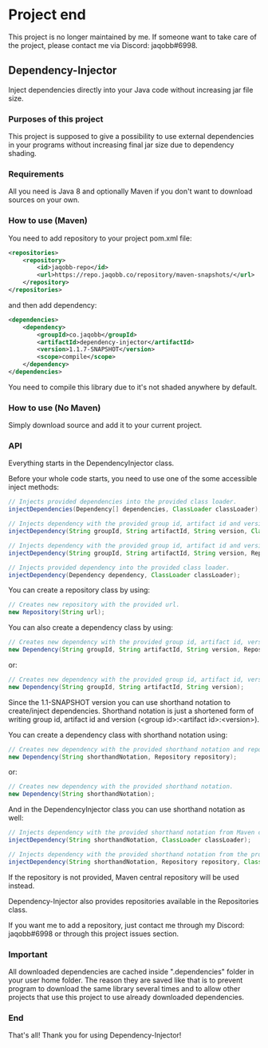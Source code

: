 # Project end
This project is no longer maintained by me. If someone want to take care of the project, please contact me via Discord: jaqobb#6998.

## Dependency-Injector
Inject dependencies directly into your Java code without increasing jar file size.

### Purposes of this project
This project is supposed to give a possibility to use external dependencies in your programs without increasing final jar size due to dependency shading.

### Requirements
All you need is Java 8 and optionally Maven if you don't want to download sources on your own.

### How to use (Maven)
You need to add repository to your project pom.xml file:
```xml
<repositories>
	<repository>
		<id>jaqobb-repo</id>
		<url>https://repo.jaqobb.co/repository/maven-snapshots/</url>
	</repository>
</repositories>
```
and then add dependency:
```xml
<dependencies>
	<dependency>
		<groupId>co.jaqobb</groupId>
		<artifactId>dependency-injector</artifactId>
		<version>1.1.7-SNAPSHOT</version>
		<scope>compile</scope>
	</dependency>
</dependencies>
```
You need to compile this library due to it's not shaded anywhere by default.

### How to use (No Maven)
Simply download source and add it to your current project.

### API
Everything starts in the DependencyInjector class.

Before your whole code starts, you need to use one of the some accessible inject methods:
```java
// Injects provided dependencies into the provided class loader.
injectDependencies(Dependency[] dependencies, ClassLoader classLoader);

// Injects dependency with the provided group id, artifact id and version from Maven central repository into the provided class loader.
injectDependency(String groupId, String artifactId, String version, ClassLoader classLoader);

// Injects dependency with the provided group id, artifact id and version from the provided repository into the provided class loader.
injectDependency(String groupId, String artifactId, String version, Repository repository, ClassLoader classLoader);

// Injects provided dependency into the provided class loader.
injectDependency(Dependency dependency, ClassLoader classLoader);
```

You can create a repository class by using:
```java
// Creates new repository with the provided url.
new Repository(String url);
```

You can also create a dependency class by using:
```java
// Creates new dependency with the provided group id, artifact id, version and repository.
new Dependency(String groupId, String artifactId, String version, Repository repository);
```
or:
```java
// Creates new dependency with the provided group id, artifact id, version.
new Dependency(String groupId, String artifactId, String version);
```

Since the 1.1-SNAPSHOT version you can use shorthand notation to create/inject dependencies. Shorthand notation is just a shortened form of writing group id, artifact id and version (\<group id\>:\<artifact id\>:\<version\>).

You can create a dependency class with shorthand notation using:
```java
// Creates new dependency with the provided shorthand notation and repository.
new Dependency(String shorthandNotation, Repository repository);
```
or:
```java
// Creates new dependency with the provided shorthand notation.
new Dependency(String shorthandNotation);
```

And in the DependencyInjector class you can use shorthand notation as well:
```java
// Injects dependency with the provided shorthand notation from Maven central repository into the provided class loader.
injectDependency(String shorthandNotation, ClassLoader classLoader);

// Injects dependency with the provided shorthand notation from the provided repository into the provided class loader.
injectDependency(String shorthandNotation, Repository repository, ClassLoader classLoader);
```

If the repository is not provided, Maven central repository will be used instead.

Dependency-Injector also provides repositories available in the Repositories class.

If you want me to add a repository, just contact me through my Discord: jaqobb#6998 or through this project issues section.

### Important

All downloaded dependencies are cached inside ".dependencies" folder in your user home folder. The reason they are saved like that is to prevent program to download the same library several times and to allow other projects that use this project to use already downloaded dependencies.

### End
That's all! Thank you for using Dependency-Injector!
